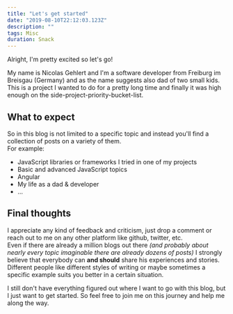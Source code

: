 ```yaml
---
title: "Let's get started"
date: "2019-08-10T22:12:03.123Z"
description: ""
tags: Misc
duration: Snack
---
```

Alright, I'm pretty excited so let's go!

My name is Nicolas Gehlert and I'm a software developer from Freiburg im Breisgau (Germany) and as the name suggests
also dad of two small kids.  
This is a project I wanted to do for a pretty long time and finally it was high enough on the side-project-priority-bucket-list.

## What to expect

So in this blog is not limited to a specific topic and instead you'll find a collection of posts on a variety of them.  
For example:
* JavaScript libraries or frameworks I tried in one of my projects
* Basic and advanced JavaScript topics
* Angular
* My life as a dad & developer
* …

## Final thoughts
I appreciate any kind of feedback and criticism, just drop a comment or reach out to me on any other platform like github, twitter, etc.  
Even if there are already a million blogs out there *(and probably about nearly every topic imaginable there are already
dozens of posts)* I strongly believe that everybody can **and should** share his experiences and stories.  
Different people like different styles of writing or maybe sometimes a specific example suits you better in a certain
situation.

I still don't have everything figured out where I want to go with this blog, but I just want to get started. So feel free
to join me on this journey and help me along the way.
